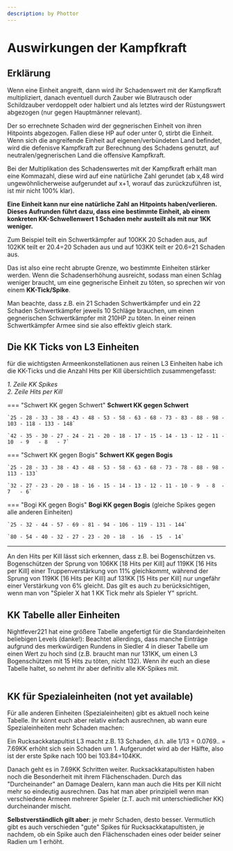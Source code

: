 ```yaml
---
description: by Phottor
---
```


# Auswirkungen der Kampfkraft

## Erklärung

Wenn eine Einheit angreift, dann wird ihr Schadenswert mit der Kampfkraft multipliziert, danach eventuell durch Zauber wie Blutrausch oder Schildzauber verdoppelt oder halbiert und als letztes wird der Rüstungswert abgezogen (nur gegen Hauptmänner relevant).&#x20;

Der so errechnete Schaden wird der gegnerischen Einheit von ihren Hitpoints abgezogen. Fallen diese HP auf oder unter 0, stirbt die Einheit. Wenn sich die angreifende Einheit auf eigenen/verbündeten Land befindet, wird die defenisve Kampfkraft zur Berechnung des Schadens genutzt, auf neutralen/gegnerischen Land die offensive Kampfkraft.&#x20;

Bei der Multiplikation des Schadenswertes mit der Kampfkraft erhält man eine Kommazahl, diese wird auf eine natürliche Zahl gerundet (ab x,48 wird ungewöhnlicherweise aufgerundet auf x+1, worauf das zurückzuführen ist, ist mir nicht 100% klar).

**Eine Einheit kann nur eine natürliche Zahl an Hitpoints haben/verlieren. Dieses Aufrunden führt dazu, dass eine bestimmte Einheit, ab einem konkreten KK-Schwellenwert 1 Schaden mehr austeilt als mit nur 1KK weniger.**

Zum Beispiel teilt ein Schwertkämpfer auf 100KK 20 Schaden aus, auf 102KK teilt er 20.4=20 Schaden aus und auf 103KK teilt er 20.6=21 Schaden aus.&#x20;

Das ist also eine recht abrupte Grenze, wo bestimmte Einheiten stärker werden. Wenn die Schadenserhöhung ausreicht, sodass man einen Schlag weniger braucht, um eine gegnerische Einheit zu töten, so sprechen wir von einem **KK-Tick/Spike**.&#x20;

Man beachte, dass z.B. ein 21 Schaden Schwertkämpfer und ein 22 Schaden Schwertkämpfer jeweils 10 Schläge brauchen, um einen gegnerischen Schwertkämpfer mit 210HP zu töten. In einer reinen Schwertkämpfer Armee sind sie also effektiv gleich stark.

## **Die KK Ticks von L3 Einheiten**

für die wichtigsten Armeenkonstellationen aus reinen L3 Einheiten habe ich die KK-Ticks und die Anzahl Hits per Kill übersichtlich zusammengefasst:&#x20;

_1. Zeile KK Spikes_ \
_2. Zeile Hits per Kill_&#x20;


=== "Schwert KK gegen Schwert"
	**Schwert KK gegen Schwert**
	
	`25 - 28 - 33 - 38 - 43 - 48 - 53 - 58 - 63 - 68 - 73 - 83 - 88 - 98 - 103 - 118 - 133 - 148`
	
	`42 - 35 - 30 - 27 - 24 - 21 - 20 - 18 - 17 - 15 - 14 - 13 - 12 - 11 - 10  - 9   - 8   - 7`


=== "Schwert KK gegen Bogis"
	**Schwert KK gegen Bogis**
	
	`25 - 28 - 33 - 38 - 43 - 48 - 53 - 58 - 63 - 68 - 73 - 78 - 88 - 98 - 113 - 133`
	
	`32 - 27 - 23 - 20 - 18 - 16 - 15 - 14 - 13 - 12 - 11 - 10 - 9  - 8  - 7   - 6`


=== "Bogi KK gegen Bogis"
	**Bogi KK gegen Bogis** (gleiche Spikes gegen alle anderen Einheiten)
	
	`25 - 32 - 44 - 57 - 69 - 81 - 94 - 106 - 119 - 131 - 144`
	
	`80 - 54 - 40 - 32 - 27 - 23 - 20 - 18  - 16  - 15  - 14`



****

An den Hits per Kill lässt sich erkennen, dass z.B. bei Bogenschützen vs. Bogenschützen der Sprung von 106KK \[18 Hits per Kill] auf 119KK \[16 Hits per Kill] einer Truppenverstärkung von 11% gleichkommt, während der Sprung von 119KK \[16 Hits per Kill] auf 131KK \[15 Hits per Kill] nur ungefähr einer Verstärkung von 6% gleicht. Das gilt es auch zu berücksichtigen, wenn man von "Spieler X hat 1 KK Tick mehr als Spieler Y" spricht.

## KK Tabelle aller Einheiten

Nightfever221 hat eine größere Tabelle angefertigt für die Standardeinheiten beliebigen Levels (danke!): Beachtet allerdings, dass manche Einträge aufgrund des merkwürdigen Rundens in Siedler 4 in dieser Tabelle um einen Wert zu hoch sind (z.B. braucht man nur 131KK, um einen L3 Bogenschützen mit 15 Hits zu töten, nicht 132). Wenn ihr euch an diese Tabelle haltet, so nehmt ihr aber definitiv alle KK-Spikes mit.

<figure><img src="../../assets/table.png" alt=""><figcaption></figcaption></figure>

## KK für Spezialeinheiten (not yet available)

Für alle anderen Einheiten (Spezialeinheiten) gibt es aktuell noch keine Tabelle. Ihr könnt euch aber relativ einfach ausrechnen, ab wann eure Spezialeinheiten mehr Schaden machen:&#x20;

Ein Rucksackkatapultist L3 macht z.B. 13 Schaden, d.h. alle 1/13 = 0.0769.. = 7.69KK erhöht sich sein Schaden um 1. Aufgerundet wird ab der Hälfte, also ist der erste Spike nach 100 bei 103.84=104KK.&#x20;

Danach geht es in 7.69KK Schritten weiter. Rucksackkatapultisten haben noch die Besonderheit mit ihrem Flächenschaden. Durch das "Durcheinander" an Damage Dealern, kann man auch die Hits per Kill nicht mehr so eindeutig ausrechnen. Das hat man aber prinzipiell wenn man verschiedene Armeen mehrerer Spieler (z.T. auch mit unterschiedlicher KK) durcheinander mischt.&#x20;

**Selbstverständlich gilt aber**: je mehr Schaden, desto besser. Vermutlich gibt es auch verschieden "gute" Spikes für Rucksackkatapultisten, je nachdem, ob ein Spike auch den Flächenschaden eines oder beider seiner Radien um 1 erhöht.
